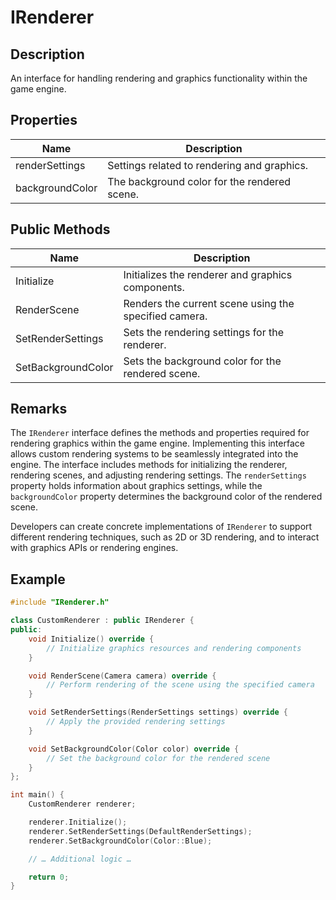 # IRenderer

## Description

An interface for handling rendering and graphics functionality within the game engine.

## Properties

| **Name**        | **Description**                              |
| --------------- | -------------------------------------------- |
| renderSettings  | Settings related to rendering and graphics.  |
| backgroundColor | The background color for the rendered scene. |

## Public Methods

| **Name**           | **Description**                                       |
| ------------------ | ----------------------------------------------------- |
| Initialize         | Initializes the renderer and graphics components.     |
| RenderScene        | Renders the current scene using the specified camera. |
| SetRenderSettings  | Sets the rendering settings for the renderer.         |
| SetBackgroundColor | Sets the background color for the rendered scene.     |

## Remarks

The `IRenderer` interface defines the methods and properties required for rendering graphics within
the game engine. Implementing this interface allows custom rendering systems to be seamlessly
integrated into the engine. The interface includes methods for initializing the renderer, rendering
scenes, and adjusting rendering settings. The `renderSettings` property holds information about
graphics settings, while the `backgroundColor` property determines the background color of the
rendered scene.

Developers can create concrete implementations of `IRenderer` to support different rendering
techniques, such as 2D or 3D rendering, and to interact with graphics APIs or rendering engines.

## Example

```cpp
#include "IRenderer.h"

class CustomRenderer : public IRenderer {
public:
    void Initialize() override {
        // Initialize graphics resources and rendering components
    }

    void RenderScene(Camera camera) override {
        // Perform rendering of the scene using the specified camera
    }

    void SetRenderSettings(RenderSettings settings) override {
        // Apply the provided rendering settings
    }

    void SetBackgroundColor(Color color) override {
        // Set the background color for the rendered scene
    }
};

int main() {
    CustomRenderer renderer;

    renderer.Initialize();
    renderer.SetRenderSettings(DefaultRenderSettings);
    renderer.SetBackgroundColor(Color::Blue);

    // … Additional logic …

    return 0;
}
```

